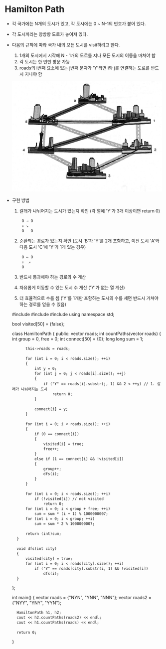 # Hamilton Path

- 각 국가에는 N개의 도시가 있고, 각 도시에는 0 ~ N-1의 번호가 붙어 있다.
- 각 도시끼리는 양방향 도로가 놓여져 있다.
- 다음의 규칙에 따라 국가 내의 모든 도시를 visit하려고 한다.
    1. 1개의 도시에서 시작해 N - 1개의 도로를 지나 모든 도시의 이동을 마쳐야 함
    2. 각 도시는 한 번만 방문 가능
    3. roads의 i번째 요소에 있는 j번째 문자가 'Y'라면 i와 j를 연결하는 도로를 반드시 지나야 함

    ![HamiltonPath/Untitled.png](HamiltonPath/Untitled.png)

- 구현 방법
    1. 갈래가 나뉘어지는 도시가 있는지 확인 (각 열에 'Y'가 3개 이상이면 return 0)

            O → O
            ↓ ↘
            O   O

    2. 순환되는 경로가 있는지 확인 (도시 'B'가 'Y'를 2개 포함하고, 이전 도시 'A'와 다음 도시 'C'에 'Y'가 1개 있는 경우)

            O ← O
            ↓  ↗
            O

    3. 반드시 통과해야 하는 경로의 수 계산
    4. 자유롭게 이동할 수 있는 도시 수 계산 ('Y'가 없는 열 계산)
    5. 더 효율적으로 수를 셈 ('Y'를 1개만 포함하는 도시의 수를 세면 반드시 거쳐야하는 경로를 얻을 수 있음)

    #include <iostream>
    #include <string>
    #include <vector>
    using namespace std;
    
    bool visited[50] = {false};
    
    class HamiltonPath
    {
    public:
    	vector<string> roads;
    	int countPaths(vector<string> roads)
    	{
    		int group = 0, free = 0;
    		int connect[50] = {0};
    		long long sum = 1;
    
    		this->roads = roads;
    
    		for (int i = 0; i < roads.size(); ++i)
    		{
    			int y = 0;
    			for (int j = 0; j < roads[i].size(); ++j)
    			{
    				if ("Y" == roads[i].substr(j, 1) && 2 < ++y) // 1. 갈래가 나뉘어지는 도시
    					return 0;
    			}
    			
    			connect[i] = y;
    		}
    
    		for (int i = 0; i < roads.size(); ++i)
    		{
    			if (0 == connect[i])
    			{
    				visited[i] = true;
    				free++;
    			}
    			else if (1 == connect[i] && !visited[i])
    			{
    				group++;
    				dfs(i);
    			}
    		}
    
    		for (int i = 0; i < roads.size(); ++i)
    			if (!visited[i]) // not visited
    				return 0;
    		for (int i = 0; i < group + free; ++i)
    			sum = sum * (i + 1) % 1000000007;
    		for (int i = 0; i < group; ++i)
    			sum = sum * 2 % 1000000007;
    
    		return (int)sum;
    	}
    
    	void dfs(int city)
    	{
    		visited[city] = true;
    		for (int i = 0; i < roads[city].size(); ++i)
    			if ("Y" == roads[city].substr(i, 1) && !visited[i])
    				dfs(i);
    	}
    };
    
    int main()
    {
    	vector<string> roads = {"NYN", "YNN", "NNN"};
    	vector<string> roads2 = {"NYY", "YNY", "YYN"};
    	
    	HamiltonPath h1, h2;
    	cout << h2.countPaths(roads2) << endl;
    	cout << h1.countPaths(roads) << endl;
    
    	return 0;
    }